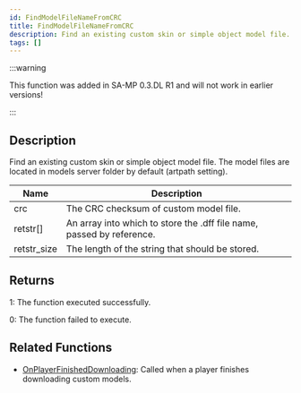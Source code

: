 ```yaml
---
id: FindModelFileNameFromCRC
title: FindModelFileNameFromCRC
description: Find an existing custom skin or simple object model file.
tags: []
---
```


:::warning

This function was added in SA-MP 0.3.DL R1 and will not work in earlier versions!

:::

## Description

Find an existing custom skin or simple object model file. The model files are located in models server folder by default (artpath setting).

| Name | Description |
| --- | --- |
| crc | The CRC checksum of custom model file. |
| retstr[] | An array into which to store the .dff file name, passed by reference. |
| retstr_size | The length of the string that should be stored. |

## Returns

1: The function executed successfully.

0: The function failed to execute.

## Related Functions

- [OnPlayerFinishedDownloading](../callbacks/OnPlayerFinishedDownloading): Called when a player finishes downloading custom models.

